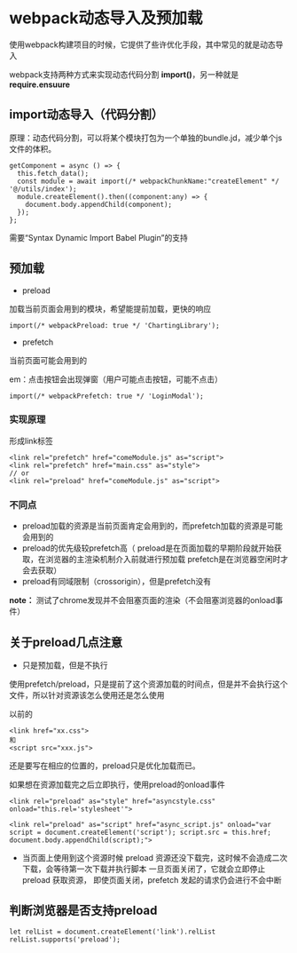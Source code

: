 # webpack动态导入及预加载

使用webpack构建项目的时候，它提供了些许优化手段，其中常见的就是动态导入

webpack支持两种方式来实现动态代码分割 **import()**，另一种就是 **require.ensuure**

## import动态导入（代码分割）

原理：动态代码分割，可以将某个模块打包为一个单独的bundle.jd，减少单个js文件的体积。

```
getComponent = async () => {
  this.fetch_data();
  const module = await import(/* webpackChunkName:"createElement" */ '@/utils/index');
  module.createElement().then((component:any) => {
    document.body.appendChild(component);
  });
};
```

需要“Syntax Dynamic Import Babel Plugin”的支持

## 预加载

- preload

加载当前页面会用到的模块，希望能提前加载，更快的响应

```
import(/* webpackPreload: true */ 'ChartingLibrary');
```

- prefetch 

当前页面可能会用到的

em：点击按钮会出现弹窗（用户可能点击按钮，可能不点击）

```
import(/* webpackPrefetch: true */ 'LoginModal');
```

### 实现原理

形成link标签

```
<link rel="prefetch" href="comeModule.js" as="script">
<link rel="prefetch" href="main.css" as="style">
// or
<link rel="preload" href="comeModule.js" as="script">
```

### 不同点

- preload加载的资源是当前页面肯定会用到的，而prefetch加载的资源是可能会用到的
- preload的优先级较prefetch高（
    preload是在页面加载的早期阶段就开始获取，在浏览器的主渲染机制介入前就进行预加载
    prefetch是在浏览器空闲时才会去获取）
- preload有同域限制（crossorigin），但是prefetch没有

**note：** 测试了chrome发现并不会阻塞页面的渲染（不会阻塞浏览器的onload事件）

## 关于preload几点注意

- 只是预加载，但是不执行

使用prefetch/preload，只是提前了这个资源加载的时间点，但是并不会执行这个文件，所以针对资源该怎么使用还是怎么使用

以前的
```
<link href="xx.css">
和
<script src="xxx.js">
```
还是要写在相应的位置的，preload只是优化加载而已。

如果想在资源加载完之后立即执行，使用preload的onload事件

```
<link rel="preload" as="style" href="asyncstyle.css" onload="this.rel='stylesheet'">
```

```
<link rel="preload" as="script" href="async_script.js" onload="var script = document.createElement('script'); script.src = this.href; document.body.appendChild(script);">
```

- 当页面上使用到这个资源时候 preload 资源还没下载完，这时候不会造成二次下载，会等待第一次下载并执行脚本
  一旦页面关闭了，它就会立即停止 preload 获取资源，
  即使页面关闭，prefetch 发起的请求仍会进行不会中断

## 判断浏览器是否支持preload

```
let relList = document.createElement('link').relList
relList.supports('preload');
```






